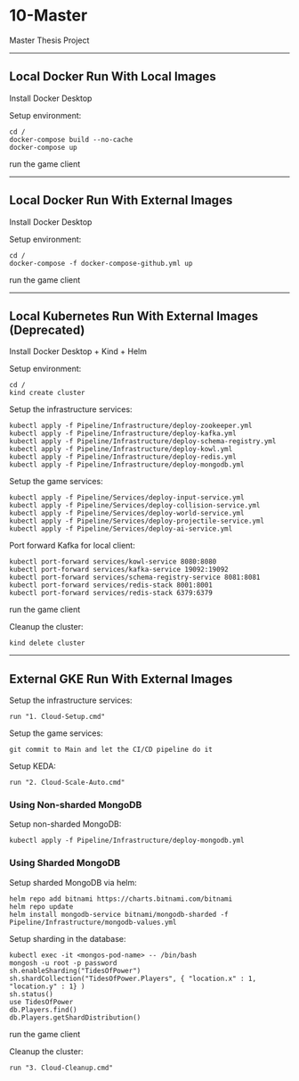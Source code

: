 # 10-Master
Master Thesis Project

--------------------------------------------------

## Local Docker Run With Local Images
Install Docker Desktop

Setup environment:
```
cd /
docker-compose build --no-cache
docker-compose up
```
run the game client

--------------------------------------------------

## Local Docker Run With External Images
Install Docker Desktop

Setup environment:
```
cd /
docker-compose -f docker-compose-github.yml up
```
run the game client

--------------------------------------------------

## Local Kubernetes Run With External Images (Deprecated)
Install Docker Desktop + Kind + Helm

Setup environment:
```
cd /
kind create cluster
```

Setup the infrastructure services:
```
kubectl apply -f Pipeline/Infrastructure/deploy-zookeeper.yml
kubectl apply -f Pipeline/Infrastructure/deploy-kafka.yml
kubectl apply -f Pipeline/Infrastructure/deploy-schema-registry.yml
kubectl apply -f Pipeline/Infrastructure/deploy-kowl.yml
kubectl apply -f Pipeline/Infrastructure/deploy-redis.yml
kubectl apply -f Pipeline/Infrastructure/deploy-mongodb.yml
```

Setup the game services:
```
kubectl apply -f Pipeline/Services/deploy-input-service.yml
kubectl apply -f Pipeline/Services/deploy-collision-service.yml
kubectl apply -f Pipeline/Services/deploy-world-service.yml
kubectl apply -f Pipeline/Services/deploy-projectile-service.yml
kubectl apply -f Pipeline/Services/deploy-ai-service.yml
```

Port forward Kafka for local client:
```
kubectl port-forward services/kowl-service 8080:8080
kubectl port-forward services/kafka-service 19092:19092
kubectl port-forward services/schema-registry-service 8081:8081
kubectl port-forward services/redis-stack 8001:8001
kubectl port-forward services/redis-stack 6379:6379
```

run the game client

Cleanup the cluster:
```
kind delete cluster
```

--------------------------------------------------

## External GKE Run With External Images

Setup the infrastructure services:
```
run "1. Cloud-Setup.cmd"
```

Setup the game services:
```
git commit to Main and let the CI/CD pipeline do it
```

Setup KEDA:
```
run "2. Cloud-Scale-Auto.cmd"
```

### Using Non-sharded MongoDB
Setup non-sharded MongoDB:
```
kubectl apply -f Pipeline/Infrastructure/deploy-mongodb.yml
```

### Using Sharded MongoDB
Setup sharded MongoDB via helm:
```
helm repo add bitnami https://charts.bitnami.com/bitnami
helm repo update
helm install mongodb-service bitnami/mongodb-sharded -f Pipeline/Infrastructure/mongodb-values.yml
```

Setup sharding in the database:
```
kubectl exec -it <mongos-pod-name> -- /bin/bash
mongosh -u root -p password
sh.enableSharding("TidesOfPower")
sh.shardCollection("TidesOfPower.Players", { "location.x" : 1, "location.y" : 1} )
sh.status()
use TidesOfPower
db.Players.find()
db.Players.getShardDistribution()
```

run the game client

Cleanup the cluster:
```
run "3. Cloud-Cleanup.cmd"
```
